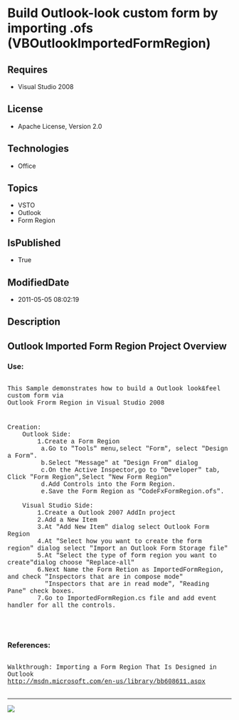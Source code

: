 # Build Outlook-look custom form by importing .ofs (VBOutlookImportedFormRegion)
## Requires
* Visual Studio 2008
## License
* Apache License, Version 2.0
## Technologies
* Office
## Topics
* VSTO
* Outlook
* Form Region
## IsPublished
* True
## ModifiedDate
* 2011-05-05 08:02:19
## Description

<p style="font-family:Courier New"></p>
<h2>Outlook Imported Form Region Project Overview</h2>
<p style="font-family:Courier New"></p>
<h3>Use:</h3>
<p style="font-family:Courier New"><br>
This Sample demonstrates how to build a Outlook look&feel custom form via<br>
Outlook Frorm Region in Visual Studio 2008<br>
<br>
</p>
<h3></h3>
<p style="font-family:Courier New">Creation:<br>
&nbsp;&nbsp;&nbsp;&nbsp;Outlook Side:<br>
&nbsp;&nbsp;&nbsp;&nbsp;&nbsp;&nbsp;&nbsp;&nbsp;1.Create a Form Region<br>
&nbsp;&nbsp;&nbsp;&nbsp;&nbsp;&nbsp;&nbsp;&nbsp; a.Go to &quot;Tools&quot; menu,select &quot;Form&quot;, select &quot;Design a Form&quot;.<br>
&nbsp;&nbsp;&nbsp;&nbsp;&nbsp;&nbsp;&nbsp;&nbsp; b.Select &quot;Message&quot; at &quot;Design From&quot; dialog<br>
&nbsp;&nbsp;&nbsp;&nbsp;&nbsp;&nbsp;&nbsp;&nbsp; c.On the Active Inspector,go to &quot;Developer&quot; tab, Click &quot;Form Region&quot;,Select &quot;New Form Region&quot;<br>
&nbsp;&nbsp;&nbsp;&nbsp;&nbsp;&nbsp;&nbsp;&nbsp; d.Add Controls into the Form Region.<br>
&nbsp;&nbsp;&nbsp;&nbsp;&nbsp;&nbsp;&nbsp;&nbsp; e.Save the Form Region as &quot;CodeFxFormRegion.ofs&quot;.<br>
<br>
&nbsp;&nbsp;&nbsp;&nbsp;Visual Studio Side:<br>
&nbsp;&nbsp;&nbsp;&nbsp;&nbsp;&nbsp;&nbsp;&nbsp;1.Create a Outlook 2007 AddIn project<br>
&nbsp;&nbsp;&nbsp;&nbsp;&nbsp;&nbsp;&nbsp;&nbsp;2.Add a New Item<br>
&nbsp;&nbsp;&nbsp;&nbsp;&nbsp;&nbsp;&nbsp;&nbsp;3.At &quot;Add New Item&quot; dialog select Outlook Form Region<br>
&nbsp;&nbsp;&nbsp;&nbsp;&nbsp;&nbsp;&nbsp;&nbsp;4.At &quot;Select how you want to create the form region&quot; dialog select &quot;Import an Outlook Form Storage file&quot;<br>
&nbsp;&nbsp;&nbsp;&nbsp;&nbsp;&nbsp;&nbsp;&nbsp;5.At &quot;Select the type of form region you want to create&quot;dialog choose &quot;Replace-all&quot;<br>
&nbsp;&nbsp;&nbsp;&nbsp;&nbsp;&nbsp;&nbsp;&nbsp;6.Next Name the Form Retion as ImportedFormRegion, and check &quot;Inspectors that are in compose mode&quot;<br>
&nbsp;&nbsp;&nbsp;&nbsp;&nbsp;&nbsp;&nbsp;&nbsp; &nbsp;&quot;Inspectors that are in read mode&quot;, &quot;Reading Pane&quot; check boxes.<br>
&nbsp;&nbsp;&nbsp;&nbsp;&nbsp;&nbsp;&nbsp;&nbsp;7.Go to ImportedFormRegion.cs file and add event handler for all the controls.<br>
<br>
<br>
<br>
</p>
<h3>References:</h3>
<p style="font-family:Courier New"><br>
Walkthrough: Importing a Form Region That Is Designed in Outlook<br>
<a target="_blank" href="http://msdn.microsoft.com/en-us/library/bb608611.aspx">http://msdn.microsoft.com/en-us/library/bb608611.aspx</a><br>
<br>
</p>
<hr>
<div><a href="http://go.microsoft.com/?linkid=9759640" style="margin-top:3px"><img src="http://bit.ly/onecodelogo">
</a></div>

